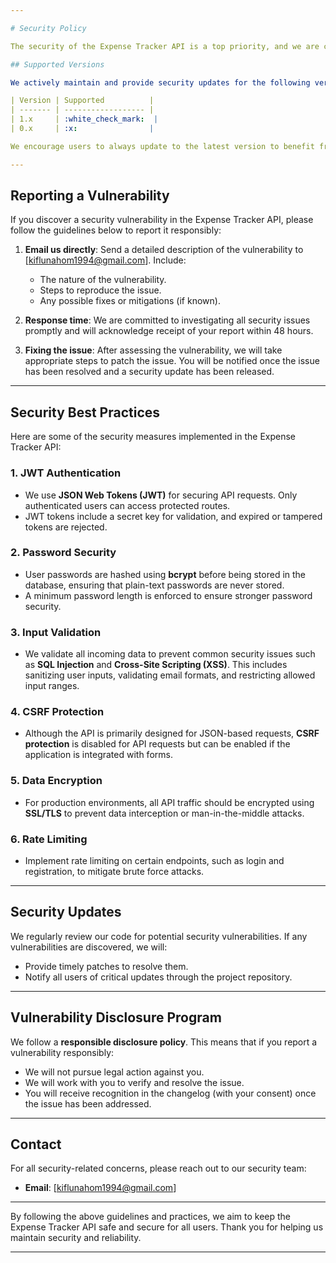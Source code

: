 ```yaml
---

# Security Policy

The security of the Expense Tracker API is a top priority, and we are committed to protecting our users' data and privacy. This document outlines our security practices and how to report security vulnerabilities.

## Supported Versions

We actively maintain and provide security updates for the following versions of the Expense Tracker API:

| Version | Supported          |
| ------- | ------------------ |
| 1.x     | :white_check_mark:  |
| 0.x     | :x:                |

We encourage users to always update to the latest version to benefit from the most recent security improvements.

---
```


## Reporting a Vulnerability

If you discover a security vulnerability in the Expense Tracker API, please follow the guidelines below to report it responsibly:

1. **Email us directly**: Send a detailed description of the vulnerability to [kiflunahom1994@gmail.com]. Include:
   - The nature of the vulnerability.
   - Steps to reproduce the issue.
   - Any possible fixes or mitigations (if known).

2. **Response time**: We are committed to investigating all security issues promptly and will acknowledge receipt of your report within 48 hours.

3. **Fixing the issue**: After assessing the vulnerability, we will take appropriate steps to patch the issue. You will be notified once the issue has been resolved and a security update has been released.

---

## Security Best Practices

Here are some of the security measures implemented in the Expense Tracker API:

### 1. **JWT Authentication**

- We use **JSON Web Tokens (JWT)** for securing API requests. Only authenticated users can access protected routes.
- JWT tokens include a secret key for validation, and expired or tampered tokens are rejected.

### 2. **Password Security**

- User passwords are hashed using **bcrypt** before being stored in the database, ensuring that plain-text passwords are never stored.
- A minimum password length is enforced to ensure stronger password security.

### 3. **Input Validation**

- We validate all incoming data to prevent common security issues such as **SQL Injection** and **Cross-Site Scripting (XSS)**. This includes sanitizing user inputs, validating email formats, and restricting allowed input ranges.

### 4. **CSRF Protection**

- Although the API is primarily designed for JSON-based requests, **CSRF protection** is disabled for API requests but can be enabled if the application is integrated with forms.

### 5. **Data Encryption**

- For production environments, all API traffic should be encrypted using **SSL/TLS** to prevent data interception or man-in-the-middle attacks.

### 6. **Rate Limiting**

- Implement rate limiting on certain endpoints, such as login and registration, to mitigate brute force attacks.

---

## Security Updates

We regularly review our code for potential security vulnerabilities. If any vulnerabilities are discovered, we will:
- Provide timely patches to resolve them.
- Notify all users of critical updates through the project repository.

---

## Vulnerability Disclosure Program

We follow a **responsible disclosure policy**. This means that if you report a vulnerability responsibly:
- We will not pursue legal action against you.
- We will work with you to verify and resolve the issue.
- You will receive recognition in the changelog (with your consent) once the issue has been addressed.

---

## Contact

For all security-related concerns, please reach out to our security team:

- **Email**: [kiflunahom1994@gmail.com]

---

By following the above guidelines and practices, we aim to keep the Expense Tracker API safe and secure for all users. Thank you for helping us maintain security and reliability.

---
